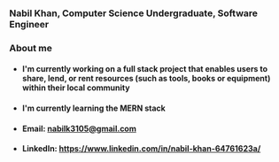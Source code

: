### Nabil Khan, Computer Science Undergraduate, Software Engineer

### About me
* #### I'm currently working on a full stack project that enables users to share, lend, or rent resources (such as tools, books or equipment) within their local community
* #### I'm currently learning the MERN stack
* #### Email: nabilk3105@gmail.com
* #### LinkedIn: https://www.linkedin.com/in/nabil-khan-64761623a/

<!--
**nabilkhan31/nabilkhan31** is a ✨ _special_ ✨ repository because its `README.md` (this file) appears on your GitHub profile.

Here are some ideas to get you started:

- 🔭 I’m currently working on ...
- 🌱 I’m currently learning ...
- 👯 I’m looking to collaborate on ...
- 🤔 I’m looking for help with ...
- 💬 Ask me about ...
- 📫 How to reach me: ...
- 😄 Pronouns: ...
- ⚡ Fun fact: ...
-->
